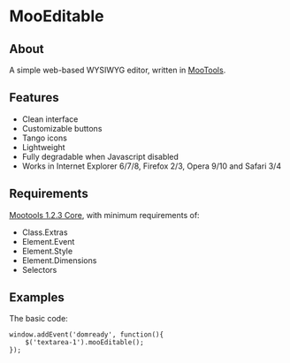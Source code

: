 MooEditable
===========

About
-----
A simple web-based WYSIWYG editor, written in [MooTools](http://mootools.net/).

Features
--------

* Clean interface
* Customizable buttons
* Tango icons
* Lightweight
* Fully degradable when Javascript disabled
* Works in Internet Explorer 6/7/8, Firefox 2/3, Opera 9/10 and Safari 3/4

Requirements
------------

[Mootools 1.2.3 Core](http://mootools.net/download), with minimum requirements of:

* Class.Extras
* Element.Event
* Element.Style
* Element.Dimensions
* Selectors

Examples
--------

The basic code:

	window.addEvent('domready', function(){
		$('textarea-1').mooEditable();
	});

